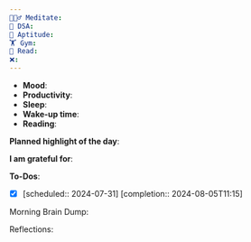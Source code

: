 ```yaml
---
🧘🏻‍♂️ Meditate: 
🤖 DSA: 
🧠 Aptitude: 
🏋 Gym: 
📖 Read: 
❌:
---
```

- **Mood**: 
- **Productivity**:
- **Sleep**:
- **Wake-up time**:
- **Reading**: 


**Planned highlight of the day**:

**I am grateful for**:

**To-Dos**:
- [x]    [scheduled:: 2024-07-31]  [completion:: 2024-08-05T11:15]

Morning Brain Dump:

Reflections:
